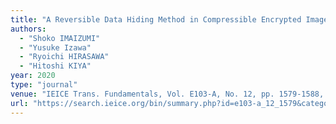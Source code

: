 ```yaml
---
title: "A Reversible Data Hiding Method in Compressible Encrypted Images"
authors:
  - "Shoko IMAIZUMI"
  - "Yusuke Izawa"
  - "Ryoichi HIRASAWA"
  - "Hitoshi KIYA"
year: 2020
type: "journal"
venue: "IEICE Trans. Fundamentals, Vol. E103-A, No. 12, pp. 1579-1588, 2020-12-01."
url: "https://search.ieice.org/bin/summary.php?id=e103-a_12_1579&category=A&year=2020&lang=E&abst="
---
```

